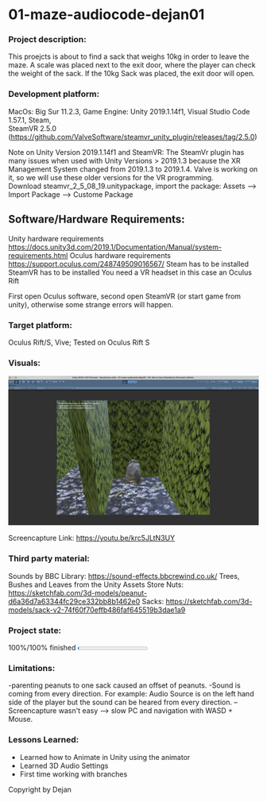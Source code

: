 # 01-maze-audiocode-dejan01

### Project description: 
This proejcts is about to find a sack that weighs 10kg in order to leave the maze. A scale was placed next to the exit door, where the player can check the weight of the sack. If the 10kg Sack was placed, the exit door will open. 

### Development platform: 
MacOs: Big Sur 11.2.3, Game Engine: Unity 2019.1.14f1, Visual Studio Code 1.57.1, Steam,  
SteamVR 2.5.0 (https://github.com/ValveSoftware/steamvr_unity_plugin/releases/tag/2.5.0)

Note on Unity Version 2019.1.14f1 and SteamVR: The SteamVr plugin has many issues when used with Unity Versions > 2019.1.3 because the XR Management System changed from 2019.1.3 to 2019.1.4. Valve is working on it, so we will use these older versions for the VR programming.  
Download steamvr_2_5_08_19.unitypackage, import the package: Assets --> Import Package --> Custome Package

## Software/Hardware Requirements: 
Unity hardware requirements https://docs.unity3d.com/2019.1/Documentation/Manual/system-requirements.html 
Oculus hardware requirements https://support.oculus.com/248749509016567/
Steam has to be installed
SteamVR has to be installed
You need a VR headset in this case an Oculus Rift

First open Oculus software, second open SteamVR (or start game from unity), otherwise some strange errors will happen. 


### Target platform: 
Oculus Rift/S, Vive; 
Tested on Oculus Rift S

### Visuals: 

![Screenshots](https://github.com/4ahmnm2021-G3-G4/01-maze-audiocode-dejan01/blob/main/Screenshots/Bildschirmfoto2021-06-28um23.00.10.png)


Screencapture Link: https://youtu.be/krc5JLtN3UY

### Third party material: 
Sounds by BBC Library: https://sound-effects.bbcrewind.co.uk/
Trees, Bushes and Leaves from the Unity Assets Store
Nuts: https://sketchfab.com/3d-models/peanut-d6a36d7a63344fc29ce332bb8b1462e0
Sacks: https://sketchfab.com/3d-models/sack-v2-74f60f70effb486faf645519b3dae1a9 

### Project state: 
100%/100% finished
<progress max="100" value="2"></progress>

### Limitations: 
-parenting peanuts to one sack caused an offset of peanuts.
-Sound is coming from every direction. For example: Audio Source is on the left hand side of the player but the sound can be heared from every direction.
–Screencapture wasn't easy --> slow PC and navigation with WASD + Mouse. 

### Lessons Learned: 
- Learned how to Animate in Unity using the animator
- Learned 3D Audio Settings 
- First time working with branches


Copyright by Dejan